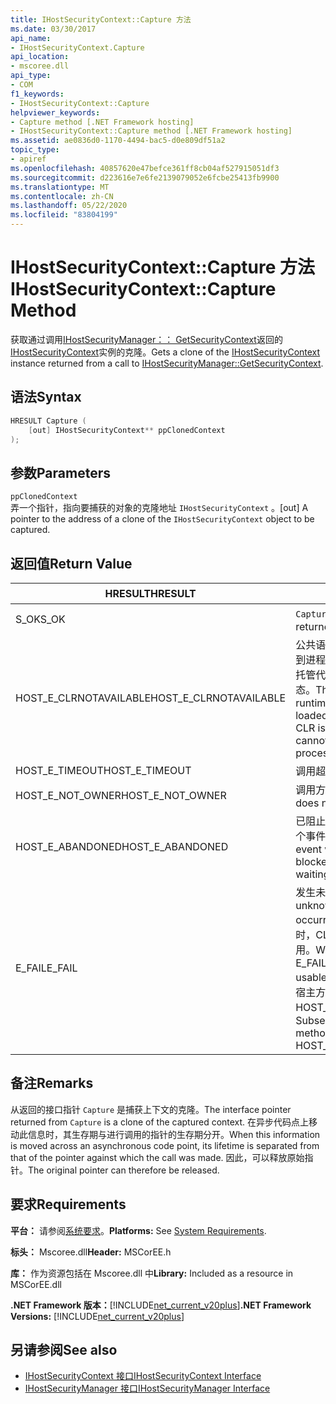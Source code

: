 ```yaml
---
title: IHostSecurityContext::Capture 方法
ms.date: 03/30/2017
api_name:
- IHostSecurityContext.Capture
api_location:
- mscoree.dll
api_type:
- COM
f1_keywords:
- IHostSecurityContext::Capture
helpviewer_keywords:
- Capture method [.NET Framework hosting]
- IHostSecurityContext::Capture method [.NET Framework hosting]
ms.assetid: ae0836d0-1170-4494-bac5-d0e809df51a2
topic_type:
- apiref
ms.openlocfilehash: 40857620e47befce361ff8cb04af527915051df3
ms.sourcegitcommit: d223616e7e6fe2139079052e6fcbe25413fb9900
ms.translationtype: MT
ms.contentlocale: zh-CN
ms.lasthandoff: 05/22/2020
ms.locfileid: "83804199"
---
```

# <a name="ihostsecuritycontextcapture-method"></a><span data-ttu-id="4203e-102">IHostSecurityContext::Capture 方法</span><span class="sxs-lookup"><span data-stu-id="4203e-102">IHostSecurityContext::Capture Method</span></span>
<span data-ttu-id="4203e-103">获取通过调用[IHostSecurityManager：： GetSecurityContext](ihostsecuritymanager-getsecuritycontext-method.md)返回的[IHostSecurityContext](../../../../docs/framework/unmanaged-api/hosting/ihostsecuritycontext-interface.md)实例的克隆。</span><span class="sxs-lookup"><span data-stu-id="4203e-103">Gets a clone of the [IHostSecurityContext](../../../../docs/framework/unmanaged-api/hosting/ihostsecuritycontext-interface.md) instance returned from a call to [IHostSecurityManager::GetSecurityContext](ihostsecuritymanager-getsecuritycontext-method.md).</span></span>  
  
## <a name="syntax"></a><span data-ttu-id="4203e-104">语法</span><span class="sxs-lookup"><span data-stu-id="4203e-104">Syntax</span></span>  
  
```cpp
HRESULT Capture (  
    [out] IHostSecurityContext** ppClonedContext  
);  
```  
  
## <a name="parameters"></a><span data-ttu-id="4203e-105">参数</span><span class="sxs-lookup"><span data-stu-id="4203e-105">Parameters</span></span>  
 `ppClonedContext`  
 <span data-ttu-id="4203e-106">弄一个指针，指向要捕获的对象的克隆地址 `IHostSecurityContext` 。</span><span class="sxs-lookup"><span data-stu-id="4203e-106">[out] A pointer to the address of a clone of the `IHostSecurityContext` object to be captured.</span></span>  
  
## <a name="return-value"></a><span data-ttu-id="4203e-107">返回值</span><span class="sxs-lookup"><span data-stu-id="4203e-107">Return Value</span></span>  
  
|<span data-ttu-id="4203e-108">HRESULT</span><span class="sxs-lookup"><span data-stu-id="4203e-108">HRESULT</span></span>|<span data-ttu-id="4203e-109">说明</span><span class="sxs-lookup"><span data-stu-id="4203e-109">Description</span></span>|  
|-------------|-----------------|  
|<span data-ttu-id="4203e-110">S_OK</span><span class="sxs-lookup"><span data-stu-id="4203e-110">S_OK</span></span>|<span data-ttu-id="4203e-111">`Capture`已成功返回。</span><span class="sxs-lookup"><span data-stu-id="4203e-111">`Capture` returned successfully.</span></span>|  
|<span data-ttu-id="4203e-112">HOST_E_CLRNOTAVAILABLE</span><span class="sxs-lookup"><span data-stu-id="4203e-112">HOST_E_CLRNOTAVAILABLE</span></span>|<span data-ttu-id="4203e-113">公共语言运行时（CLR）未加载到进程中，或 CLR 处于无法运行托管代码或成功处理调用的状态。</span><span class="sxs-lookup"><span data-stu-id="4203e-113">The common language runtime (CLR) has not been loaded into a process, or the CLR is in a state in which it cannot run managed code or process the call successfully.</span></span>|  
|<span data-ttu-id="4203e-114">HOST_E_TIMEOUT</span><span class="sxs-lookup"><span data-stu-id="4203e-114">HOST_E_TIMEOUT</span></span>|<span data-ttu-id="4203e-115">调用超时。</span><span class="sxs-lookup"><span data-stu-id="4203e-115">The call timed out.</span></span>|  
|<span data-ttu-id="4203e-116">HOST_E_NOT_OWNER</span><span class="sxs-lookup"><span data-stu-id="4203e-116">HOST_E_NOT_OWNER</span></span>|<span data-ttu-id="4203e-117">调用方不拥有该锁。</span><span class="sxs-lookup"><span data-stu-id="4203e-117">The caller does not own the lock.</span></span>|  
|<span data-ttu-id="4203e-118">HOST_E_ABANDONED</span><span class="sxs-lookup"><span data-stu-id="4203e-118">HOST_E_ABANDONED</span></span>|<span data-ttu-id="4203e-119">已阻止的线程或纤程正在等待某个事件时，该事件被取消。</span><span class="sxs-lookup"><span data-stu-id="4203e-119">An event was canceled while a blocked thread or fiber was waiting on it.</span></span>|  
|<span data-ttu-id="4203e-120">E_FAIL</span><span class="sxs-lookup"><span data-stu-id="4203e-120">E_FAIL</span></span>|<span data-ttu-id="4203e-121">发生未知的灾难性故障。</span><span class="sxs-lookup"><span data-stu-id="4203e-121">An unknown catastrophic failure occurred.</span></span> <span data-ttu-id="4203e-122">当方法返回 E_FAIL 时，CLR 在该进程内将不再可用。</span><span class="sxs-lookup"><span data-stu-id="4203e-122">When a method returns E_FAIL, the CLR is no longer usable within the process.</span></span> <span data-ttu-id="4203e-123">对宿主方法的后续调用会返回 HOST_E_CLRNOTAVAILABLE。</span><span class="sxs-lookup"><span data-stu-id="4203e-123">Subsequent calls to hosting methods return HOST_E_CLRNOTAVAILABLE.</span></span>|  
  
## <a name="remarks"></a><span data-ttu-id="4203e-124">备注</span><span class="sxs-lookup"><span data-stu-id="4203e-124">Remarks</span></span>  
 <span data-ttu-id="4203e-125">从返回的接口指针 `Capture` 是捕获上下文的克隆。</span><span class="sxs-lookup"><span data-stu-id="4203e-125">The interface pointer returned from `Capture` is a clone of the captured context.</span></span> <span data-ttu-id="4203e-126">在异步代码点上移动此信息时，其生存期与进行调用的指针的生存期分开。</span><span class="sxs-lookup"><span data-stu-id="4203e-126">When this information is moved across an asynchronous code point, its lifetime is separated from that of the pointer against which the call was made.</span></span> <span data-ttu-id="4203e-127">因此，可以释放原始指针。</span><span class="sxs-lookup"><span data-stu-id="4203e-127">The original pointer can therefore be released.</span></span>  
  
## <a name="requirements"></a><span data-ttu-id="4203e-128">要求</span><span class="sxs-lookup"><span data-stu-id="4203e-128">Requirements</span></span>  
 <span data-ttu-id="4203e-129">**平台：** 请参阅[系统要求](../../get-started/system-requirements.md)。</span><span class="sxs-lookup"><span data-stu-id="4203e-129">**Platforms:** See [System Requirements](../../get-started/system-requirements.md).</span></span>  
  
 <span data-ttu-id="4203e-130">**标头：** Mscoree.dll</span><span class="sxs-lookup"><span data-stu-id="4203e-130">**Header:** MSCorEE.h</span></span>  
  
 <span data-ttu-id="4203e-131">**库：** 作为资源包括在 Mscoree.dll 中</span><span class="sxs-lookup"><span data-stu-id="4203e-131">**Library:** Included as a resource in MSCorEE.dll</span></span>  
  
 <span data-ttu-id="4203e-132">**.NET Framework 版本：**[!INCLUDE[net_current_v20plus](../../../../includes/net-current-v20plus-md.md)]</span><span class="sxs-lookup"><span data-stu-id="4203e-132">**.NET Framework Versions:** [!INCLUDE[net_current_v20plus](../../../../includes/net-current-v20plus-md.md)]</span></span>  
  
## <a name="see-also"></a><span data-ttu-id="4203e-133">另请参阅</span><span class="sxs-lookup"><span data-stu-id="4203e-133">See also</span></span>

- [<span data-ttu-id="4203e-134">IHostSecurityContext 接口</span><span class="sxs-lookup"><span data-stu-id="4203e-134">IHostSecurityContext Interface</span></span>](ihostsecuritycontext-interface.md)
- [<span data-ttu-id="4203e-135">IHostSecurityManager 接口</span><span class="sxs-lookup"><span data-stu-id="4203e-135">IHostSecurityManager Interface</span></span>](ihostsecuritymanager-interface.md)
